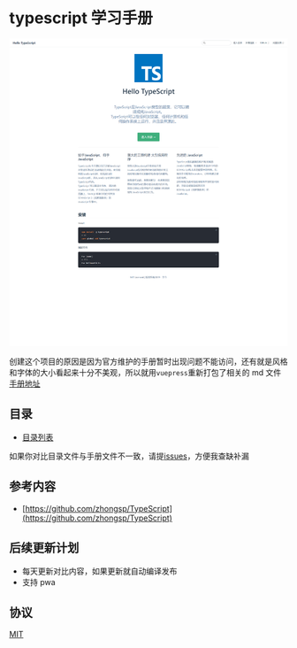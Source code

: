# typescript 学习手册

![demo](/public/imgage\hean.png)

创建这个项目的原因是因为官方维护的手册暂时出现问题不能访问，还有就是风格和字体的大小看起来十分不美观，所以就用`vuepress`重新打包了相关的 md 文件
[手册地址](https://bosens-china.github.io/Typescript-manual/dist)

## 目录

- [目录列表](/dir.md)

如果你对比目录文件与手册文件不一致，请提[issues](https://github.com/bosens-China/Typescript-manual/issues)，方便我查缺补漏

## 参考内容

- [https://github.com/zhongsp/TypeScript](https://github.com/zhongsp/TypeScript)

## 后续更新计划

- 每天更新对比内容，如果更新就自动编译发布
- 支持 pwa

## 协议

[MIT](/License)
